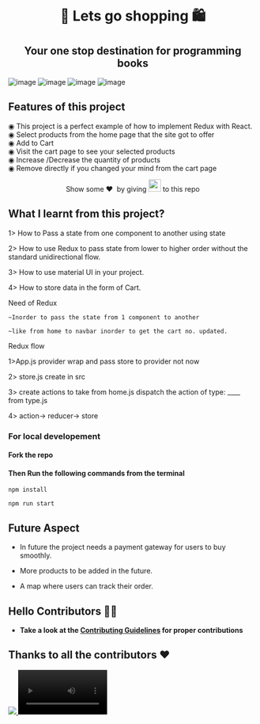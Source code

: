 <h1 align="center">📘 Lets go shopping 🛍️</h1>
<h2 align="center" color="green"> Your one stop destination for programming books</h2>
<div justify-content="space-between">

![image](https://user-images.githubusercontent.com/95926324/183288096-7e4b3365-83ba-41fe-9f4f-6ae68f7ef543.png) 
![image](https://user-images.githubusercontent.com/95926324/183288243-690996c8-f5c9-42cd-8312-cec7e97ba305.png)
![image](https://user-images.githubusercontent.com/95926324/183288324-96a0d172-36f2-4b33-a965-c40ecf4ec5db.png)
![image](https://user-images.githubusercontent.com/95926324/183288398-bf31ee82-8b9e-4762-9059-a44f652bc493.png)

</div>
<h2>Features of this project</h2>
<div>◉ This project is a perfect example of how to implement Redux with React.</div>
<div>◉ Select products from the home page that the site got to offer</div>
<div>◉ Add to Cart</div>
<div>◉ Visit the cart page to see your selected products</div>
<div>◉ Increase /Decrease the quantity of products</div>
<div>◉ Remove directly if you changed your mind from the cart page</div>

<p align = "center">
Show some ❤️&nbsp; by giving <img src="https://imgur.com/o7ncZFp.jpg" height=25px width=25px> to this repo
</p>

<h2>What I learnt from this project?</h2>

1> How to Pass a state from one component to another using state

2> How to use Redux to pass state from lower to higher order without the standard unidirectional flow.

3> How to use material UI in your project.

4> How to store data in the form of Cart.

Need of Redux

    ~Inorder to pass the state from 1 component to another 
    
    ~like from home to navbar inorder to get the cart no. updated.

Redux flow

1>App.js provider wrap and pass store to provider
not now

2> store.js create in src

3> create actions to take from home.js 
dispatch the action of type: ____ from type.js

4> action-> reducer-> store 

<h3>For local developement</h3>
<h4>Fork the repo</h4>
<h4>Then Run the following commands from the terminal</h4>

```
npm install 
```
```
npm run start
```
<h2>Future Aspect</h2>

* In future the project needs a payment gateway for users to buy smoothly.

* More products to be added in the future.

* A map where users can track their order.

## Hello Contributors 👋🏻

- **Take a look at the [Contributing Guidelines](CONTRIBUTING.md) for proper contributions**

## Thanks to all the contributors ❤️
<a href = "https://github.com/legendarykamal/Lets-go-shop/graphs/contributors">
  <img src = "https://contrib.rocks/image?repo=legendarykamal/Lets-go-shop">
</a>
<video src='../doc/resp.webm' width=180/>
